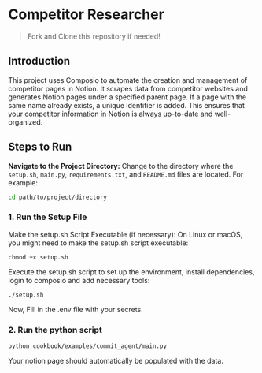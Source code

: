 # Competitor Researcher
> Fork and Clone this repository if needed!

## Introduction
This project uses Composio to automate the creation and management of competitor pages in Notion. 
It scrapes data from competitor websites and generates Notion pages under a specified parent page. 
If a page with the same name already exists, a unique identifier is added. 
This ensures that your competitor information in Notion is always up-to-date and well-organized.
## Steps to Run
**Navigate to the Project Directory:**
Change to the directory where the `setup.sh`, `main.py`, `requirements.txt`, and `README.md` files are located. For example:
```sh
cd path/to/project/directory
```

### 1. Run the Setup File
Make the setup.sh Script Executable (if necessary):
On Linux or macOS, you might need to make the setup.sh script executable:
```shell
chmod +x setup.sh
```
Execute the setup.sh script to set up the environment, install dependencies, login to composio and 
add necessary tools:
```shell
./setup.sh
```
Now, Fill in the .env file with your secrets.
### 2. Run the python script
```shell
python cookbook/examples/commit_agent/main.py
```
Your notion page should automatically be populated with the data.

